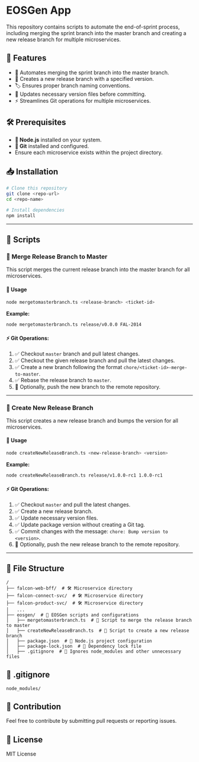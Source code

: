 # EOSGen App

This repository contains scripts to automate the end-of-sprint process, including merging the sprint branch into the master branch and creating a new release branch for multiple microservices.

## 🚀 Features
- 🔄 Automates merging the sprint branch into the master branch.
- 🌱 Creates a new release branch with a specified version.
- 🏷 Ensures proper branch naming conventions.
- 📌 Updates necessary version files before committing.
- ⚡ Streamlines Git operations for multiple microservices.

## 🛠 Prerequisites
- **📌 Node.js** installed on your system.
- **📌 Git** installed and configured.
- Ensure each microservice exists within the project directory.

## 📥 Installation
```sh
# Clone this repository
git clone <repo-url>
cd <repo-name>

# Install dependencies
npm install
```

---

## 📌 Scripts

### 🔄 Merge Release Branch to Master
This script merges the current release branch into the master branch for all microservices.

#### 📝 Usage
```sh
node mergetomasterbranch.ts <release-branch> <ticket-id>
```
**Example:**
```sh
node mergetomasterbranch.ts release/v0.0.0 FAL-2014
```

#### ⚡ Git Operations:
1. ✅ Checkout `master` branch and pull latest changes.
2. ✅ Checkout the given release branch and pull the latest changes.
3. ✅ Create a new branch following the format `chore/<ticket-id>-merge-to-master`.
4. ✅ Rebase the release branch to `master`.
5. 🔀 Optionally, push the new branch to the remote repository.

---

### 🌱 Create New Release Branch
This script creates a new release branch and bumps the version for all microservices.

#### 📝 Usage
```sh
node createNewReleaseBranch.ts <new-release-branch> <version>
```
**Example:**
```sh
node createNewReleaseBranch.ts release/v1.0.0-rc1 1.0.0-rc1
```

#### ⚡ Git Operations:
1. ✅ Checkout `master` and pull the latest changes.
2. ✅ Create a new release branch.
3. ✅ Update necessary version files.
4. ✅ Update package version without creating a Git tag.
5. ✅ Commit changes with the message: `chore: Bump version to <version>`.
6. 🔀 Optionally, push the new release branch to the remote repository.

---

## 📂 File Structure
```text
/
├── falcon-web-bff/  # 🛠 Microservice directory
├── falcon-connect-svc/  # 🛠 Microservice directory
├── falcon-product-svc/  # 🛠 Microservice directory
│   ...
├── eosgen/  # 📁 EOSGen scripts and configurations
│   ├── mergetomasterbranch.ts  # 🔄 Script to merge the release branch to master
│   ├── createNewReleaseBranch.ts  # 🌱 Script to create a new release branch
│   ├── package.json  # 📜 Node.js project configuration
│   ├── package-lock.json  # 📜 Dependency lock file
│   ├── .gitignore  # 🚫 Ignores node_modules and other unnecessary files
```

## 🚫 .gitignore
```text
node_modules/
```

## 🤝 Contribution
Feel free to contribute by submitting pull requests or reporting issues.

## 📜 License
MIT License

